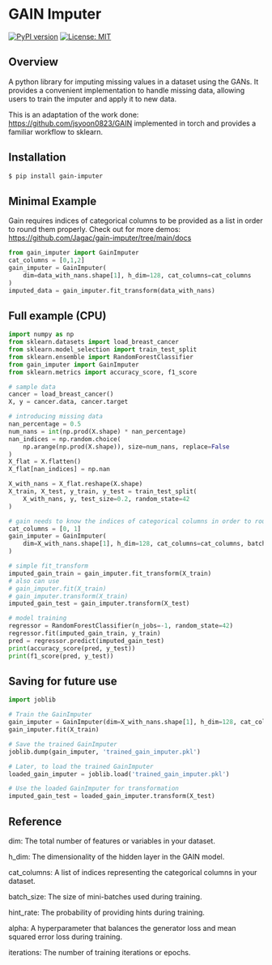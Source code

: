 
# GAIN Imputer

[![PyPI version](https://badge.fury.io/py/gain-imputer.svg)](https://badge.fury.io/py/gain-imputer)
[![License: MIT](https://img.shields.io/badge/License-MIT-yellow.svg)](https://opensource.org/licenses/MIT)

## Overview

A python library for imputing missing values in a dataset using the GANs. It provides a convenient implementation to handle missing data, allowing users to train the imputer and apply it to new data.

This is an adaptation of the work done: https://github.com/jsyoon0823/GAIN implemented in torch and provides a familiar workflow to sklearn. 


## Installation

```bash
$ pip install gain-imputer
```
## Minimal Example
Gain requires indices of categorical columns to be provided as a list in order to round them properly. Check out for more demos: https://github.com/Jagac/gain-imputer/tree/main/docs

```python
from gain_imputer import GainImputer
cat_columns = [0,1,2]
gain_imputer = GainImputer(
    dim=data_with_nans.shape[1], h_dim=128, cat_columns=cat_columns
)
imputed_data = gain_imputer.fit_transform(data_with_nans)
```

## Full example (CPU)

```python
import numpy as np
from sklearn.datasets import load_breast_cancer
from sklearn.model_selection import train_test_split
from sklearn.ensemble import RandomForestClassifier
from gain_imputer import GainImputer
from sklearn.metrics import accuracy_score, f1_score

# sample data
cancer = load_breast_cancer()
X, y = cancer.data, cancer.target

# introducing missing data
nan_percentage = 0.5
num_nans = int(np.prod(X.shape) * nan_percentage)
nan_indices = np.random.choice(
    np.arange(np.prod(X.shape)), size=num_nans, replace=False
)
X_flat = X.flatten()
X_flat[nan_indices] = np.nan

X_with_nans = X_flat.reshape(X.shape)
X_train, X_test, y_train, y_test = train_test_split(
    X_with_nans, y, test_size=0.2, random_state=42
)

# gain needs to know the indices of categorical columns in order to round them
cat_columns = [0, 1]
gain_imputer = GainImputer(
    dim=X_with_nans.shape[1], h_dim=128, cat_columns=cat_columns, batch_size=2028
)

# simple fit_transform
imputed_gain_train = gain_imputer.fit_transform(X_train) 
# also can use
# gain_imputer.fit(X_train) 
# gain_imputer.transform(X_train)
imputed_gain_test = gain_imputer.transform(X_test) 

# model training
regressor = RandomForestClassifier(n_jobs=-1, random_state=42)
regressor.fit(imputed_gain_train, y_train)
pred = regressor.predict(imputed_gain_test)
print(accuracy_score(pred, y_test))
print(f1_score(pred, y_test))

```
## Saving for future use
```python
import joblib

# Train the GainImputer
gain_imputer = GainImputer(dim=X_with_nans.shape[1], h_dim=128, cat_columns=cat_columns)
gain_imputer.fit(X_train)

# Save the trained GainImputer
joblib.dump(gain_imputer, 'trained_gain_imputer.pkl')

# Later, to load the trained GainImputer
loaded_gain_imputer = joblib.load('trained_gain_imputer.pkl')

# Use the loaded GainImputer for transformation
imputed_gain_test = loaded_gain_imputer.transform(X_test)
```

## Reference 

dim: The total number of features or variables in your dataset.

h_dim: The dimensionality of the hidden layer in the GAIN model.

cat_columns: A list of indices representing the categorical columns in your dataset.

batch_size: The size of mini-batches used during training.

hint_rate: The probability of providing hints during training.

alpha: A hyperparameter that balances the generator loss and mean squared error loss during training.

iterations: The number of training iterations or epochs.

